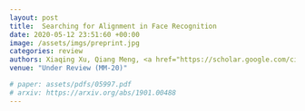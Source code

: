 ```yaml
---
layout: post
title:  Searching for Alignment in Face Recognition
date: 2020-05-12 23:51:60 +00:00
image: /assets/imgs/preprint.jpg
categories: review
authors: Xiaqing Xu, Qiang Meng, <a href="https://scholar.google.com/citations?user=W8_JzNcAAAAJ"><strong><u>Jianzhu Guo</u></strong></a>, Yunxiao Qin, Chenxu Zhao
venue: "Under Review (MM-20)"

# paper: assets/pdfs/05997.pdf
# arxiv: https://arxiv.org/abs/1901.00488
---
```


<!-- We propose a novel face recognition method via meta-learning named Meta Face Recognition (MFR) to learn a generalized model performing well on unseen domains. Besides, we propose two benchmarks for generalized face recognition evaluation. The proposed benchmarks will be available at <a href="https://github.com/cleardusk/MFR">https://github.com/cleardusk/MFR</a>. -->